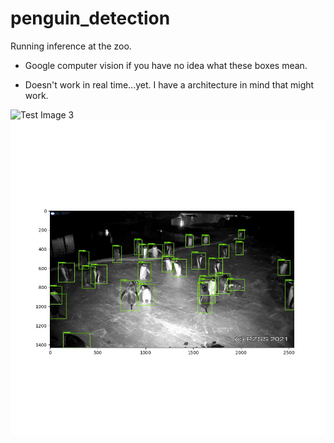 # penguin_detection
Running inference at the zoo.
* Google computer vision if you have no idea what these boxes mean.

* Doesn't work in real time...yet. I have a architecture in mind that might work.

![Test Image 3](https://github.com/al-lu/penguin_detection/blob/main/demo_1.gif)
![Test Image 4](https://github.com/al-lu/penguin_detection/blob/main/0000003000.jpg)
